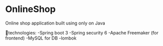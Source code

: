 # OnlineShop
Online shop application built using only on Java 

👾technologies: 
-Spring boot 3 
-Spring security 6
-Apache Freemaker (for frontend)
-MySQL for DB
-lombok
